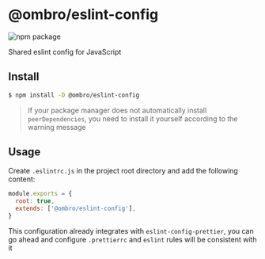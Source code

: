 # @ombro/eslint-config

![npm package](https://badgen.net/npm/v/@ombro/eslint-config)

Shared eslint config for JavaScript

## Install

```sh
$ npm install -D @ombro/eslint-config
```

> If your package manager does not automatically install `peerDependencies`, you need to install it yourself according to the warning message

## Usage

Create `.eslintrc.js` in the project root directory and add the following content:

```js
module.exports = {
  root: true,
  extends: ['@ombro/eslint-config'],
}
```

This configuration already integrates with `eslint-config-prettier`, you can go ahead and configure `.prettierrc` and `eslint` rules will be consistent with it
